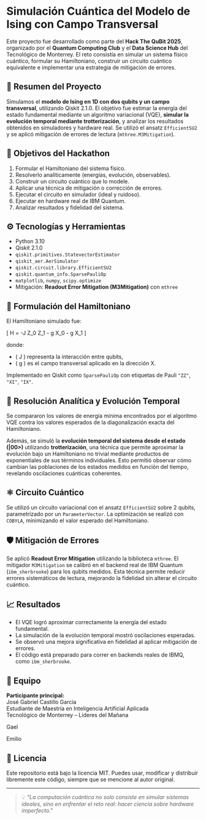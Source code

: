 # Simulación Cuántica del Modelo de Ising con Campo Transversal

Este proyecto fue desarrollado como parte del **Hack The QuBit 2025**, organizado por el **Quantum Computing Club** y el **Data Science Hub** del Tecnológico de Monterrey. El reto consistía en simular un sistema físico cuántico, formular su Hamiltoniano, construir un circuito cuántico equivalente e implementar una estrategia de mitigación de errores.

## 📌 Resumen del Proyecto

Simulamos el **modelo de Ising en 1D con dos qubits y un campo transversal**, utilizando Qiskit 2.1.0. El objetivo fue estimar la energía del estado fundamental mediante un algoritmo variacional (VQE), **simular la evolución temporal mediante trotterización**, y analizar los resultados obtenidos en simuladores y hardware real. Se utilizó el ansatz `EfficientSU2` y se aplicó mitigación de errores de lectura (`mthree.M3Mitigation`).

## 🧠 Objetivos del Hackathon

1. Formular el Hamiltoniano del sistema físico.
2. Resolverlo analíticamente (energías, evolución, observables).
3. Construir un circuito cuántico que lo modele.
4. Aplicar una técnica de mitigación o corrección de errores.
5. Ejecutar el circuito en simulador (ideal y ruidoso).
6. Ejecutar en hardware real de IBM Quantum.
7. Analizar resultados y fidelidad del sistema.

## ⚙️ Tecnologías y Herramientas

- Python 3.10
- Qiskit 2.1.0
- `qiskit.primitives.StatevectorEstimator`
- `qiskit_aer.AerSimulator`
- `qiskit.circuit.library.EfficientSU2`
- `qiskit.quantum_info.SparsePauliOp`
- `matplotlib`, `numpy`, `scipy.optimize`
- Mitigación: **Readout Error Mitigation (M3Mitigation)** con `mthree`

## 🧮 Formulación del Hamiltoniano

El Hamiltoniano simulado fue:

\[
H = -J Z_0 Z_1 - g X_0 - g X_1
\]

donde:

- \( J \) representa la interacción entre qubits,
- \( g \) es el campo transversal aplicado en la dirección X.

Implementado en Qiskit como `SparsePauliOp` con etiquetas de Pauli `"ZZ"`, `"XI"`, `"IX"`.

## 🔬 Resolución Analítica y Evolución Temporal

Se compararon los valores de energía mínima encontrados por el algoritmo VQE contra los valores esperados de la diagonalización exacta del Hamiltoniano. 

Además, se simuló la **evolución temporal del sistema desde el estado \(|00>)** utilizando **trotterización**, una técnica que permite aproximar la evolución bajo un Hamiltoniano no trivial mediante productos de exponentiales de sus términos individuales. Esto permitió observar cómo cambian las poblaciones de los estados medidos en función del tiempo, revelando oscilaciones cuánticas coherentes.

## ⚛️ Circuito Cuántico

Se utilizó un circuito variacional con el ansatz `EfficientSU2` sobre 2 qubits, parametrizado por un `ParameterVector`. La optimización se realizó con `COBYLA`, minimizando el valor esperado del Hamiltoniano.

## 🛡️ Mitigación de Errores

Se aplicó **Readout Error Mitigation** utilizando la biblioteca `mthree`. El mitigador `M3Mitigation` se calibró en el backend real de IBM Quantum (`ibm_sherbrooke`) para los qubits medidos. Esta técnica permite reducir errores sistemáticos de lectura, mejorando la fidelidad sin alterar el circuito cuántico.

## 📈 Resultados

- El VQE logró aproximar correctamente la energía del estado fundamental.
- La simulación de la evolución temporal mostró oscilaciones esperadas.
- Se observó una mejora significativa en fidelidad al aplicar mitigación de errores.
- El código está preparado para correr en backends reales de IBMQ, como `ibm_sherbrooke`.

## 👥 Equipo

**Participante principal:**  
José Gabriel Castillo García  
Estudiante de Maestría en Inteligencia Artificial Aplicada  
Tecnológico de Monterrey – Líderes del Mañana

Gael

Emilio

## 📄 Licencia

Este repositorio está bajo la licencia MIT. Puedes usar, modificar y distribuir libremente este código, siempre que se mencione al autor original.

---

> 💡 *"La computación cuántica no solo consiste en simular sistemas ideales, sino en enfrentar el reto real: hacer ciencia sobre hardware imperfecto."*

